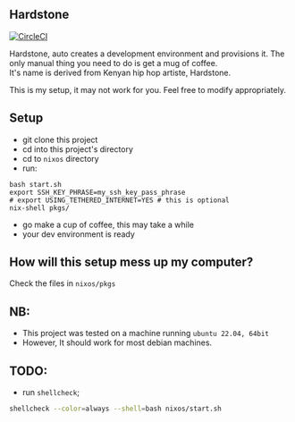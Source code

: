 ## Hardstone          

[![CircleCI](https://circleci.com/gh/komuw/hardstone.svg?style=svg)](https://circleci.com/gh/komuw/hardstone)


Hardstone, auto creates a development environment and provisions it. The only manual thing you need to do is get a mug of coffee.           
It's name is derived from Kenyan hip hop artiste, Hardstone.                        

This is my setup, it may not work for you. Feel free to modify appropriately.

## Setup       
      
* git clone this project
* cd into this project's directory
* cd to `nixos` directory
* run: 
```shell
bash start.sh
export SSH_KEY_PHRASE=my_ssh_key_pass_phrase
# export USING_TETHERED_INTERNET=YES # this is optional
nix-shell pkgs/
```
* go make a cup of coffee, this may take a while
* your dev environment is ready

## How will this setup mess up my computer?                  
Check the files in `nixos/pkgs`

## NB:      
* This project was tested on a machine running `ubuntu 22.04, 64bit`
* However, It should work for most debian machines. 


## TODO:
* run `shellcheck`;  
```sh
shellcheck --color=always --shell=bash nixos/start.sh
```  


